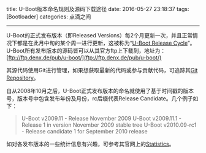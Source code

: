 title: U-Boot版本命名规则及源码下载途径
date: 2016-05-27 23:18:37
tags: [Bootloader]
categories: 点滴之间

---

U-Boot的正式发布版本（即Released Versions）每2个月更新一次，并且正常情况下都是在此月中旬的某个周一进行更新，这被称为“[U-Boot Release Cycle](http://www.denx.de/wiki/U-Boot/ReleaseCycle)”。
U-Boot所有发布版本的源码皆可以从其官方ftp上下载到，地址为：[ftp://ftp.denx.de/pub/u-boot/](ftp://ftp.denx.de/pub/u-boot/)

<!--more-->

其源代码使用Git进行管理，如果想获取最新的代码或参与贡献代码，可追踪其[Git Repository](http://git.denx.de/u-boot.git/)。

自从2008年10月之后，U-Boot正式发布版本的命名就使用了基于时间戳的版本号，版本号中包含发布年份及月份，rc后缀代表Release Candidate。几个例子如下：

> U-Boot v2009.11     - Release November 2009
> U-Boot v2009.11.1   - Release 1 in version November 2009 stable tree
> U-Boot v2010.09-rc1 - Release candidate 1 for September 2010 release

如对各发布版本的一些统计信息有兴趣，可参考其官网上的[Statistics](http://www.denx.de/wiki/U-Boot/ReleaseCycle)。

